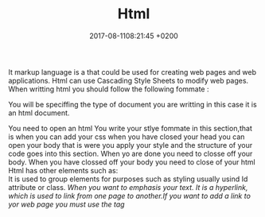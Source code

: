 ﻿---
layout: 
title:  "Html"
date:   2017-08-1108:21:45 +0200
categories: 
---
It markup language is a that could be used for creating web pages and web applications.
Html can use  Cascading Style Sheets to modify web pages.
When writting html you should follow the following fommate :

<!DOCTYPE html> 
 You will be speciffing the type of document you are writting in this case it is an html document.
<html> 
  You need to open an html
<head>
You write your stlye fommate in this section,that is when you can add your css
</head>
when you have closed your head you can open your body
<body>
that is were you apply your style and the structure of your code goes into this section.
When yo are done you need to closse off your body.
</body>
When you have clossed off your body you need to close of your html
</html>
Html has other elements such as:
<div>
It is used to group elements for purposes such as styling usually usind Id attribute or class.
<em>
When you want to emphasis your text.
<a>
It is a	hyperlink, which is used to link from one page to another.If you want to add a link to yor web page you must use the <a> tag


